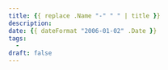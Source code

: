 ```yaml
---
title: {{ replace .Name "-" " " | title }}
description:
date: {{ dateFormat "2006-01-02" .Date }}
tags:
  -
draft: false
---
```

